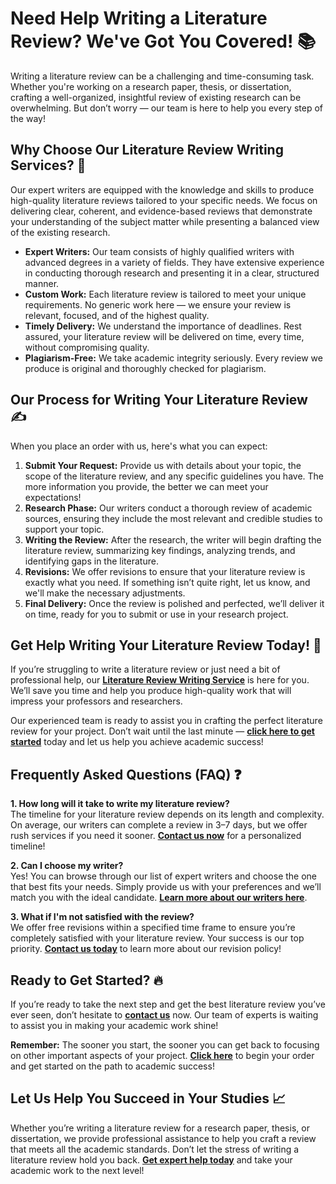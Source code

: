 # Need Help Writing a Literature Review? We've Got You Covered! 📚

Writing a literature review can be a challenging and time-consuming task. Whether you're working on a research paper, thesis, or dissertation, crafting a well-organized, insightful review of existing research can be overwhelming. But don’t worry — our team is here to help you every step of the way!

## Why Choose Our Literature Review Writing Services? 🤔

Our expert writers are equipped with the knowledge and skills to produce high-quality literature reviews tailored to your specific needs. We focus on delivering clear, coherent, and evidence-based reviews that demonstrate your understanding of the subject matter while presenting a balanced view of the existing research.

- **Expert Writers:** Our team consists of highly qualified writers with advanced degrees in a variety of fields. They have extensive experience in conducting thorough research and presenting it in a clear, structured manner.
- **Custom Work:** Each literature review is tailored to meet your unique requirements. No generic work here — we ensure your review is relevant, focused, and of the highest quality.
- **Timely Delivery:** We understand the importance of deadlines. Rest assured, your literature review will be delivered on time, every time, without compromising quality.
- **Plagiarism-Free:** We take academic integrity seriously. Every review we produce is original and thoroughly checked for plagiarism.

## Our Process for Writing Your Literature Review ✍️

When you place an order with us, here's what you can expect:

1. **Submit Your Request:** Provide us with details about your topic, the scope of the literature review, and any specific guidelines you have. The more information you provide, the better we can meet your expectations!
2. **Research Phase:** Our writers conduct a thorough review of academic sources, ensuring they include the most relevant and credible studies to support your topic.
3. **Writing the Review:** After the research, the writer will begin drafting the literature review, summarizing key findings, analyzing trends, and identifying gaps in the literature.
4. **Revisions:** We offer revisions to ensure that your literature review is exactly what you need. If something isn’t quite right, let us know, and we'll make the necessary adjustments.
5. **Final Delivery:** Once the review is polished and perfected, we’ll deliver it on time, ready for you to submit or use in your research project.

## Get Help Writing Your Literature Review Today! 🚀

If you’re struggling to write a literature review or just need a bit of professional help, our [**Literature Review Writing Service**](https://tinyurl.com/topessay?keyword=help+writing+a+literature+review) is here for you. We’ll save you time and help you produce high-quality work that will impress your professors and researchers.

Our experienced team is ready to assist you in crafting the perfect literature review for your project. Don’t wait until the last minute — [**click here to get started**](https://tinyurl.com/topessay?keyword=help+writing+a+literature+review) today and let us help you achieve academic success!

## Frequently Asked Questions (FAQ) ❓

**1. How long will it take to write my literature review?**  
The timeline for your literature review depends on its length and complexity. On average, our writers can complete a review in 3–7 days, but we offer rush services if you need it sooner. [**Contact us now**](https://tinyurl.com/topessay?keyword=help+writing+a+literature+review) for a personalized timeline!

**2. Can I choose my writer?**  
Yes! You can browse through our list of expert writers and choose the one that best fits your needs. Simply provide us with your preferences and we’ll match you with the ideal candidate. [**Learn more about our writers here**](https://tinyurl.com/topessay?keyword=help+writing+a+literature+review).

**3. What if I'm not satisfied with the review?**  
We offer free revisions within a specified time frame to ensure you’re completely satisfied with your literature review. Your success is our top priority. [**Contact us today**](https://tinyurl.com/topessay?keyword=help+writing+a+literature+review) to learn more about our revision policy!

## Ready to Get Started? 🔥

If you’re ready to take the next step and get the best literature review you’ve ever seen, don’t hesitate to [**contact us**](https://tinyurl.com/topessay?keyword=help+writing+a+literature+review) now. Our team of experts is waiting to assist you in making your academic work shine!

**Remember:** The sooner you start, the sooner you can get back to focusing on other important aspects of your project. [**Click here**](https://tinyurl.com/topessay?keyword=help+writing+a+literature+review) to begin your order and get started on the path to academic success!

## Let Us Help You Succeed in Your Studies 📈

Whether you’re writing a literature review for a research paper, thesis, or dissertation, we provide professional assistance to help you craft a review that meets all the academic standards. Don’t let the stress of writing a literature review hold you back. [**Get expert help today**](https://tinyurl.com/topessay?keyword=help+writing+a+literature+review) and take your academic work to the next level!
